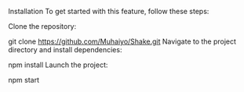 

Installation
To get started with this feature, follow these steps:

Clone the repository:

git clone https://github.com/Muhaiyo/Shake.git
Navigate to the project directory and install dependencies:

npm install
Launch the project:

npm start
